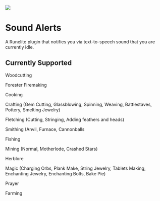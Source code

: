 ![](https://runelite.net/img/logo.png)
# Sound Alerts
A Runelite plugin that notifies you via text-to-speech sound that you are currently idle.

## Currently Supported
Woodcutting

Forester Firemaking

Cooking

Crafting (Gem Cutting, Glassblowing, Spinning, Weaving, Battlestaves, Pottery, Smelting Jewelry)

Fletching (Cutting, Stringing, Adding feathers and heads)

Smithing (Anvil, Furnace, Cannonballs

Fishing 

Mining (Normal, Motherlode, Crashed Stars)

Herblore

Magic (Charging Orbs, Plank Make, String Jewelry, Tablets Making, Enchanting Jewelry, Enchanting Bolts, Bake Pie)

Prayer

Farming
